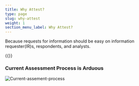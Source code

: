 ```yaml
---
title: Why Attest?
type: page
slug: why-attest
weight: 1
section_menu_label: Why Attest?
---
```

Because requests for information should be easy on information requester(IR)s, respondents, and analysts.

{{<benefits type="attest" column="3">}}

### Current Assessment Process is Arduous

![Current-assement-process](/img/solutions/attest/Current-assement-process.jpg#center)